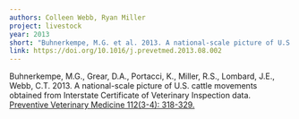 ```yaml
---
authors: Colleen Webb, Ryan Miller
project: livestock
year: 2013
short: "Buhnerkempe, M.G. et al. 2013. A national-scale picture of U.S. cattle movements obtained from Interstate Certificate of Veterinary Inspection data. Preventive Veterinary Medicine 112(3-4): 318-329."
link: https://doi.org/10.1016/j.prevetmed.2013.08.002
---
```


Buhnerkempe, M.G., Grear, D.A., Portacci, K., Miller, R.S., Lombard, J.E., Webb, C.T. 2013. A national-scale picture of U.S. cattle movements obtained from Interstate Certificate of Veterinary Inspection data. [Preventive Veterinary Medicine 112(3-4): 318-329.](https://doi.org/10.1016/j.prevetmed.2013.08.002)
